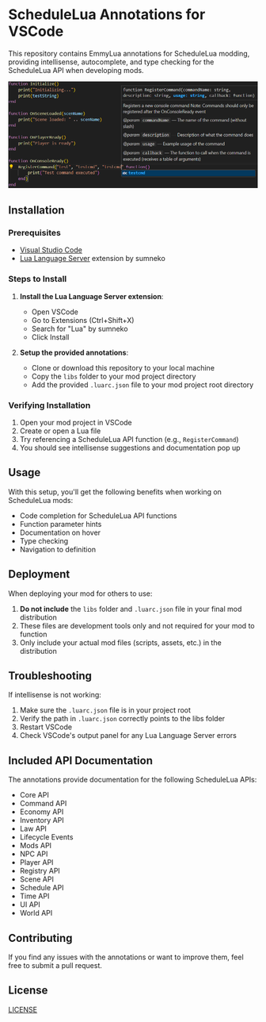# ScheduleLua Annotations for VSCode

This repository contains EmmyLua annotations for ScheduleLua modding, providing intellisense, autocomplete, and type checking for the ScheduleLua API when developing mods.

![Feature Preview](https://raw.githubusercontent.com/ScheduleLua/ScheduleLua-Annotations/refs/heads/master/image.png)

## Installation

### Prerequisites

- [Visual Studio Code](https://code.visualstudio.com/)
- [Lua Language Server](https://marketplace.visualstudio.com/items?itemName=sumneko.lua) extension by sumneko

### Steps to Install

1. **Install the Lua Language Server extension**:
   - Open VSCode
   - Go to Extensions (Ctrl+Shift+X)
   - Search for "Lua" by sumneko
   - Click Install

2. **Setup the provided annotations**:
   - Clone or download this repository to your local machine
   - Copy the `libs` folder to your mod project directory
   - Add the provided `.luarc.json` file to your mod project root directory

### Verifying Installation

1. Open your mod project in VSCode
2. Create or open a Lua file
3. Try referencing a ScheduleLua API function (e.g., `RegisterCommand`)
4. You should see intellisense suggestions and documentation pop up

## Usage

With this setup, you'll get the following benefits when working on ScheduleLua mods:

- Code completion for ScheduleLua API functions
- Function parameter hints
- Documentation on hover
- Type checking
- Navigation to definition

## Deployment

When deploying your mod for others to use:

1. **Do not include** the `libs` folder and `.luarc.json` file in your final mod distribution
2. These files are development tools only and not required for your mod to function
3. Only include your actual mod files (scripts, assets, etc.) in the distribution

## Troubleshooting

If intellisense is not working:

1. Make sure the `.luarc.json` file is in your project root
2. Verify the path in `.luarc.json` correctly points to the libs folder
3. Restart VSCode
4. Check VSCode's output panel for any Lua Language Server errors

## Included API Documentation

The annotations provide documentation for the following ScheduleLua APIs:

- Core API
- Command API
- Economy API
- Inventory API
- Law API
- Lifecycle Events
- Mods API
- NPC API
- Player API
- Registry API
- Scene API
- Schedule API
- Time API
- UI API
- World API

## Contributing

If you find any issues with the annotations or want to improve them, feel free to submit a pull request.

## License

[LICENSE](LICENSE)